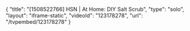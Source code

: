 {
    "title": "[1508522766] HSN | At Home: DIY Salt Scrub",
    "type": "solo",
    "layout": "iframe-static",
    "videoId": "123178278",
    "url": "\/tvpembed\/123178278"
}
